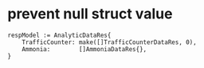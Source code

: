 # prevent null struct value

	respModel := AnalyticDataRes{
		TrafficCounter: make([]TrafficCounterDataRes, 0),
		Ammonia:        []AmmoniaDataRes{},
	}